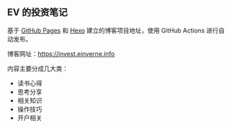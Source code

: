 ## EV 的投资笔记

基于 [GitHub Pages](https://pages.github.com/) 和 [Hexo](https://hexo.io/) 建立的博客项目地址，使用 GitHub Actions 进行自动发布。

博客网址：<https://invest.einverne.info>

内容主要分成几大类：

- 读书心得
- 思考分享
- 相关知识
- 操作技巧
- 开户相关
